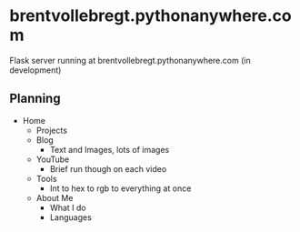 # brentvollebregt.pythonanywhere.com
Flask server running at brentvollebregt.pythonanywhere.com (in development)

## Planning
- Home
    - Projects
    - Blog
        - Text and Images, lots of images
    - YouTube
        - Brief run though on each video
    - Tools
        - Int to hex to rgb to everything at once
    - About Me
        - What I do
        - Languages

